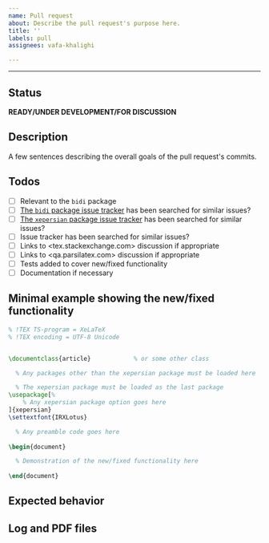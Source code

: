```yaml
---
name: Pull request
about: Describe the pull request's purpose here.
title: ''
labels: pull
assignees: vafa-khalighi

---
```


---

<!---
!! Please fill out all sections !!
-->

## Status

**READY/UNDER DEVELOPMENT/FOR DISCUSSION**

## Description

A few sentences describing the overall goals of the pull request's commits.

## Todos
- [ ] Relevant to the `bidi` package
- [ ] [The `bidi` package issue tracker](https://github.com/tex-persian/bidi/issues) has been searched for similar issues?
- [ ] [The `xepersian` package issue tracker](https://github.com/tex-persian/xepersian/issues) has been searched for similar issues?
- [ ] Issue tracker has been searched for similar issues?
- [ ] Links to <tex.stackexchange.com> discussion if appropriate
- [ ] Links to <qa.parsilatex.com> discussion if appropriate
- [ ] Tests added to cover new/fixed functionality
- [ ] Documentation if necessary

## Minimal example showing the new/fixed functionality


```tex
% !TEX TS-program = XeLaTeX
% !TEX encoding = UTF-8 Unicode


\documentclass{article}            % or some other class

  % Any packages other than the xepersian package must be loaded here

  % The xepersian package must be loaded as the last package
\usepackage[%
    % Any xepersian package option goes here
]{xepersian}
\settextfont{IRXLotus}

  % Any preamble code goes here
  
\begin{document}

  % Demonstration of the new/fixed functionality here
  
\end{document}
```

## Expected behavior


## Log and PDF files 

<!---
!! Use drag-and-drop !!
-->
